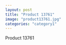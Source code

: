 ```yaml
---
layout: post
title: "Product 13761"
image: "product13761.jpg"
categories: "category1"
---
```

Product 13761
